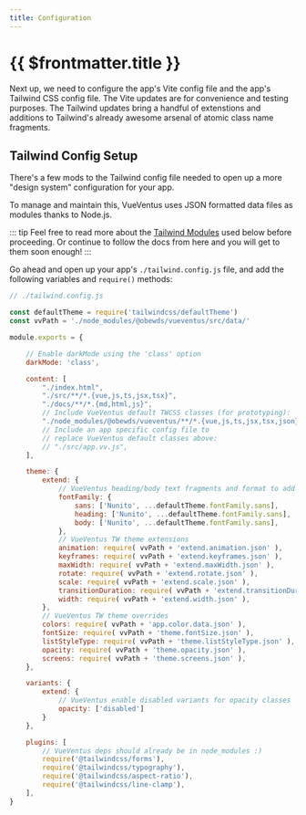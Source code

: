 ```yaml
---
title: Configuration
---
```


<script setup>
    import DocsPackageVersion from '../../src/views/compos/DocsPackageVersion.vue'
</script>






# {{ $frontmatter.title }}

Next up, we need to configure the app's Vite config file and the app's Tailwind CSS config file. The Vite updates are for convenience and testing purposes. The Tailwind updates bring a handful of extenstions and additions to Tailwind's already awesome arsenal of atomic class name fragments.




## Tailwind Config Setup

There's a few mods to the Tailwind config file needed to open up a more "design system" configuration for your app.

To manage and maintain this, VueVentus uses JSON formatted data files as modules thanks to Node.js. 

::: tip
Feel free to read more about the [Tailwind Modules](/modules/data/) used below before proceeding. Or continue to follow the docs from here and you will get to them soon enough!
:::

Go ahead and open up your app's `./tailwind.config.js` file, and add the following variables and `require()` methods:

```javascript
// ./tailwind.config.js

const defaultTheme = require('tailwindcss/defaultTheme')
const vvPath = './node_modules/@obewds/vueventus/src/data/'

module.exports = {

    // Enable darkMode using the 'class' option
    darkMode: 'class',

    content: [
        "./index.html",
        "./src/**/*.{vue,js,ts,jsx,tsx}",
        "./docs/**/*.{md,html,js}",
        // Include VueVentus default TWCSS classes (for prototyping):
        "./node_modules/@obewds/vueventus/**/*.{vue,js,ts,jsx,tsx,json}",
        // Include an app specific config file to
        // replace VueVentus default classes above:
        // "./src/app.vv.js",
    ],

    theme: {
        extend: {
            // VueVentus heading/body text fragments and format to add custom/Google fonts
            fontFamily: {
                sans: ['Nunito', ...defaultTheme.fontFamily.sans],
                heading: ['Nunito', ...defaultTheme.fontFamily.sans],
                body: ['Nunito', ...defaultTheme.fontFamily.sans],
            },
            // VueVentus TW theme extensions
            animation: require( vvPath + 'extend.animation.json' ),
            keyframes: require( vvPath + 'extend.keyframes.json' ),
            maxWidth: require( vvPath + 'extend.maxWidth.json' ),
            rotate: require( vvPath + 'extend.rotate.json' ),
            scale: require( vvPath + 'extend.scale.json' ),
            transitionDuration: require( vvPath + 'extend.transitionDuration.json' ),
            width: require( vvPath + 'extend.width.json' ),
        },
        // VueVentus TW theme overrides
        colors: require( vvPath + 'app.color.data.json' ),
        fontSize: require( vvPath + 'theme.fontSize.json' ),
        listStyleType: require( vvPath + 'theme.listStyleType.json' ),
        opacity: require( vvPath + 'theme.opacity.json' ),
        screens: require( vvPath + 'theme.screens.json' ),
    },

    variants: {
        extend: {
            // VueVentus enable disabled variants for opacity classes
            opacity: ['disabled']
        }
    },

    plugins: [
        // VueVentus deps should already be in node_modules :)
        require('@tailwindcss/forms'),
        require('@tailwindcss/typography'),
        require('@tailwindcss/aspect-ratio'),
        require('@tailwindcss/line-clamp'),
    ],
}
```






<DocsPackageVersion/>

